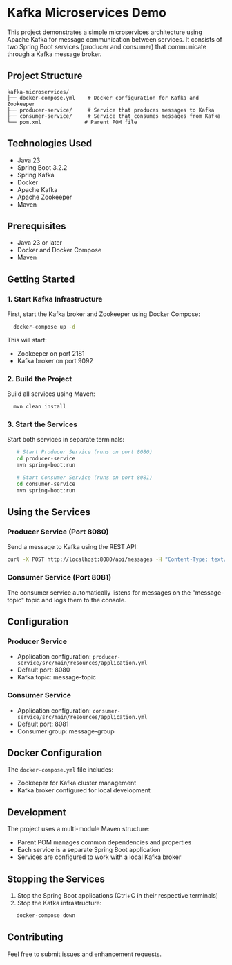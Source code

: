 # Kafka Microservices Demo

This project demonstrates a simple microservices architecture using Apache Kafka for message communication between services. It consists of two Spring Boot services (producer and consumer) that communicate through a Kafka message broker.

## Project Structure

```
kafka-microservices/
├── docker-compose.yml    # Docker configuration for Kafka and Zookeeper
├── producer-service/     # Service that produces messages to Kafka
├── consumer-service/     # Service that consumes messages from Kafka
└── pom.xml              # Parent POM file
```

## Technologies Used

- Java 23
- Spring Boot 3.2.2
- Spring Kafka
- Docker
- Apache Kafka
- Apache Zookeeper
- Maven

## Prerequisites

- Java 23 or later
- Docker and Docker Compose
- Maven

## Getting Started

### 1. Start Kafka Infrastructure

First, start the Kafka broker and Zookeeper using Docker Compose:

```bash
  docker-compose up -d
```

This will start:
- Zookeeper on port 2181
- Kafka broker on port 9092

### 2. Build the Project

Build all services using Maven:

```bash
  mvn clean install
```

### 3. Start the Services

Start both services in separate terminals:

```bash
   # Start Producer Service (runs on port 8080)
   cd producer-service
   mvn spring-boot:run

   # Start Consumer Service (runs on port 8081)
   cd consumer-service
   mvn spring-boot:run
```

## Using the Services

### Producer Service (Port 8080)

Send a message to Kafka using the REST API:

```bash
curl -X POST http://localhost:8080/api/messages -H "Content-Type: text/plain" -d "Hello, Kafka!"
```

### Consumer Service (Port 8081)

The consumer service automatically listens for messages on the "message-topic" topic and logs them to the console.

## Configuration

### Producer Service
- Application configuration: `producer-service/src/main/resources/application.yml`
- Default port: 8080
- Kafka topic: message-topic

### Consumer Service
- Application configuration: `consumer-service/src/main/resources/application.yml`
- Default port: 8081
- Consumer group: message-group

## Docker Configuration

The `docker-compose.yml` file includes:
- Zookeeper for Kafka cluster management
- Kafka broker configured for local development

## Development

The project uses a multi-module Maven structure:
- Parent POM manages common dependencies and properties
- Each service is a separate Spring Boot application
- Services are configured to work with a local Kafka broker

## Stopping the Services

1. Stop the Spring Boot applications (Ctrl+C in their respective terminals)
2. Stop the Kafka infrastructure:
```bash
   docker-compose down
```

## Contributing

Feel free to submit issues and enhancement requests.